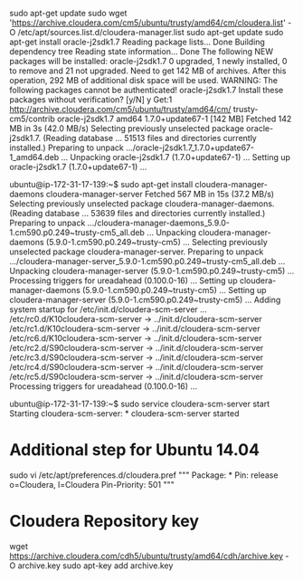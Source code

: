 
sudo apt-get update
sudo wget 'https://archive.cloudera.com/cm5/ubuntu/trusty/amd64/cm/cloudera.list' -O /etc/apt/sources.list.d/cloudera-manager.list
sudo apt-get update
sudo apt-get install oracle-j2sdk1.7
Reading package lists... Done
Building dependency tree
Reading state information... Done
The following NEW packages will be installed:
  oracle-j2sdk1.7
0 upgraded, 1 newly installed, 0 to remove and 21 not upgraded.
Need to get 142 MB of archives.
After this operation, 292 MB of additional disk space will be used.
WARNING: The following packages cannot be authenticated!
  oracle-j2sdk1.7
Install these packages without verification? [y/N] y
Get:1 http://archive.cloudera.com/cm5/ubuntu/trusty/amd64/cm/ trusty-cm5/contrib oracle-j2sdk1.7 amd64 1.7.0+update67-1 [142 MB]
Fetched 142 MB in 3s (42.0 MB/s)
Selecting previously unselected package oracle-j2sdk1.7.
(Reading database ... 51513 files and directories currently installed.)
Preparing to unpack .../oracle-j2sdk1.7_1.7.0+update67-1_amd64.deb ...
Unpacking oracle-j2sdk1.7 (1.7.0+update67-1) ...
Setting up oracle-j2sdk1.7 (1.7.0+update67-1) ...

ubuntu@ip-172-31-17-139:~$ sudo apt-get install cloudera-manager-daemons cloudera-manager-server
Fetched 567 MB in 15s (37.2 MB/s)
Selecting previously unselected package cloudera-manager-daemons.
(Reading database ... 53639 files and directories currently installed.)
Preparing to unpack .../cloudera-manager-daemons_5.9.0-1.cm590.p0.249~trusty-cm5_all.deb ...
Unpacking cloudera-manager-daemons (5.9.0-1.cm590.p0.249~trusty-cm5) ...
Selecting previously unselected package cloudera-manager-server.
Preparing to unpack .../cloudera-manager-server_5.9.0-1.cm590.p0.249~trusty-cm5_all.deb ...
Unpacking cloudera-manager-server (5.9.0-1.cm590.p0.249~trusty-cm5) ...
Processing triggers for ureadahead (0.100.0-16) ...
Setting up cloudera-manager-daemons (5.9.0-1.cm590.p0.249~trusty-cm5) ...
Setting up cloudera-manager-server (5.9.0-1.cm590.p0.249~trusty-cm5) ...
 Adding system startup for /etc/init.d/cloudera-scm-server ...
   /etc/rc0.d/K10cloudera-scm-server -> ../init.d/cloudera-scm-server
   /etc/rc1.d/K10cloudera-scm-server -> ../init.d/cloudera-scm-server
   /etc/rc6.d/K10cloudera-scm-server -> ../init.d/cloudera-scm-server
   /etc/rc2.d/S90cloudera-scm-server -> ../init.d/cloudera-scm-server
   /etc/rc3.d/S90cloudera-scm-server -> ../init.d/cloudera-scm-server
   /etc/rc4.d/S90cloudera-scm-server -> ../init.d/cloudera-scm-server
   /etc/rc5.d/S90cloudera-scm-server -> ../init.d/cloudera-scm-server
Processing triggers for ureadahead (0.100.0-16) ...

ubuntu@ip-172-31-17-139:~$ sudo service cloudera-scm-server start
Starting cloudera-scm-server:  * cloudera-scm-server started



# Additional step for Ubuntu 14.04
sudo vi /etc/apt/preferences.d/cloudera.pref
"""
Package: *
Pin: release o=Cloudera, l=Cloudera
Pin-Priority: 501
"""

# Cloudera Repository key
wget https://archive.cloudera.com/cdh5/ubuntu/trusty/amd64/cdh/archive.key -O archive.key 
sudo apt-key add archive.key